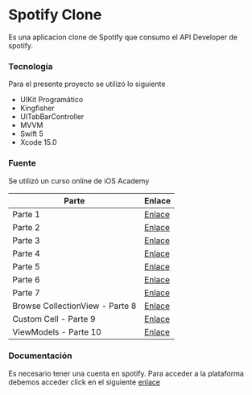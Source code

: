 # Spotify Clone

Es una aplicacion clone de Spotify que consumo el API Developer de spotify.

### Tecnología

Para el presente proyecto se utilizó lo siguiente

* UIKit Programático
* Kingfisher
* UITabBarController
* MVVM
* Swift 5
* Xcode 15.0

### Fuente

Se utilizó un curso online de iOS Academy

| Parte | Enlace |
| ------ | ------ |
| Parte 1 | [Enlace][video1]|
| Parte 2 | [Enlace][video2]|
| Parte 3 | [Enlace][video3]|
| Parte 4 | [Enlace][video4]|
| Parte 5 | [Enlace][video5]|
| Parte 6 | [Enlace][video6]|
| Parte 7 | [Enlace][video7]|
| Browse CollectionView - Parte 8 | [Enlace][video8]|
| Custom Cell - Parte 9 | [Enlace][video9] |
| ViewModels - Parte 10 | [Enlace][video10]|

### Documentación

Es necesario tener una cuenta en spotify. Para acceder a la plataforma debemos acceder click en el siguiente [enlace](https://developer.spotify.com/documentation/general/guides/authorization-guide/)

[//]: # 
   [video1]: <https://www.youtube.com/watch?v=im5n5gpTHTM&list=PL5PR3UyfTWve9ZC7Yws0x6EGjBO2FGr0o&index=2>
   [video2]: <https://www.youtube.com/watch?v=MfhwNT5uT2s&list=PL5PR3UyfTWve9ZC7Yws0x6EGjBO2FGr0o&index=3>
   [video3]: <https://www.youtube.com/watch?v=rKDD9R7VED0&list=PL5PR3UyfTWve9ZC7Yws0x6EGjBO2FGr0o&index=4>
   [video4]: <https://www.youtube.com/watch?v=OUvafubsSxA&list=PL5PR3UyfTWve9ZC7Yws0x6EGjBO2FGr0o&index=5>
   [video5]: <https://www.youtube.com/watch?v=0OTUxEEFfZU&list=PL5PR3UyfTWve9ZC7Yws0x6EGjBO2FGr0o&index=6>
   [video6]: <https://www.youtube.com/watch?v=ICpgyUz1C7w&list=PL5PR3UyfTWve9ZC7Yws0x6EGjBO2FGr0o&index=7>
   [video7]: <https://www.youtube.com/watch?v=8-3uQkmQb1k&list=PL5PR3UyfTWve9ZC7Yws0x6EGjBO2FGr0o&index=8>
   [video8]: <https://www.youtube.com/watch?v=jksooRIApuA&list=PL5PR3UyfTWve9ZC7Yws0x6EGjBO2FGr0o&index=9>
   [video9]: <https://www.youtube.com/watch?v=jDltg1nRAcY&list=PL5PR3UyfTWve9ZC7Yws0x6EGjBO2FGr0o&index=10>
   [video10]: <https://www.youtube.com/watch?v=ieOj774JGGs&list=PL5PR3UyfTWve9ZC7Yws0x6EGjBO2FGr0o&index=11>
